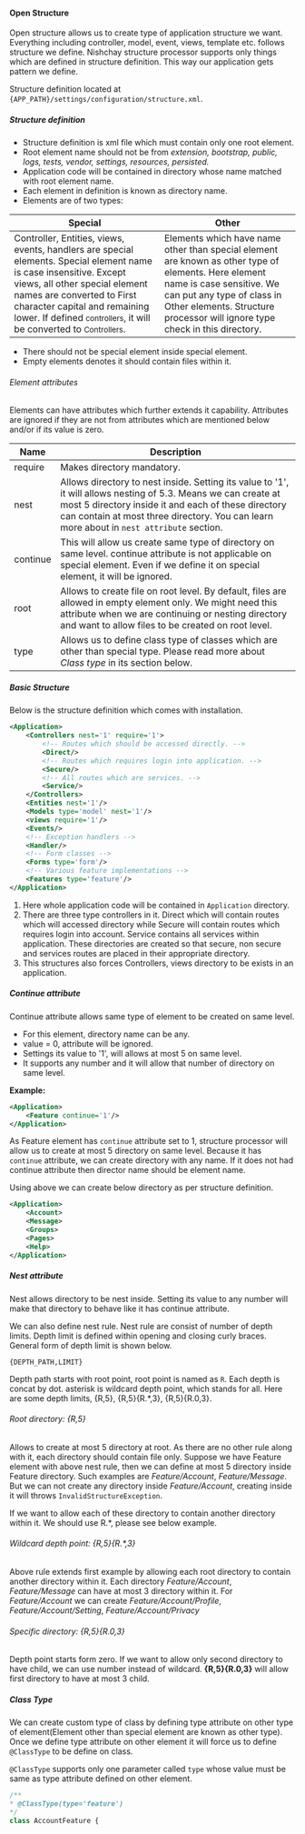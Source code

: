#### Open Structure

Open structure allows us to create type of application structure we want. Everything including controller, model, event, views, template etc. follows structure we define. Nishchay structure processor supports only things which are defined in structure definition. This way our application gets pattern we define.

Structure definition located at `{APP_PATH}/settings/configuration/structure.xml`.

##### Structure definition

*   Structure definition is xml file which must contain only one root element.
*   Root element name should not be from _extension, bootstrap, public, logs, tests, vendor, settings, resources, persisted._
*   Application code will be contained in directory whose name matched with root element name.
*   Each element in definition is known as directory name.
*   Elements are of two types:


| Special| Other |
| -----|-----|
| Controller, Entities, views, events, handlers are special elements. Special element name is case insensitive. Except views, all other special element names are converted to First character capital and remaining lower. If defined <small>controllers</small>, it will be converted to <small>Controllers</small>. | Elements which have name other than special element are known as other type of elements. Here element name is case sensitive. We can put any type of class in Other elements. Structure processor will ignore type check in this directory.|


*   There should not be special element inside special element.
*   Empty elements denotes it should contain files within it. 

###### Element attributes

Elements can have attributes which further extends it capability. Attributes are ignored if they are not from attributes which are mentioned below and/or if its value is zero.

| Name| Description |
| -----|-----|
| require | Makes directory mandatory. |
| nest | Allows directory to nest inside. Setting its value to '1', it will allows nesting of 5.3. Means we can create at most 5 directory inside it and each of these directory can contain at most three directory. You can learn more about in `nest attribute` section. |
| continue | This will allow us create same type of directory on same level. continue attribute is not applicable on special element. Even if we define it on special element, it will be ignored. |
| root | Allows to create file on root level. By default, files are allowed in empty element only. We might need this attribute when we are continuing or nesting directory and want to allow files to be created on root level. |
| type | Allows us to define class type of classes which are other than special type. Please read more about _Class type_ in its section below. |

##### Basic Structure

Below is the structure definition which comes with installation.
```xml
<Application>
    <Controllers nest='1' require='1'>
        <!-- Routes which should be accessed directly. -->
        <Direct/>
        <!-- Routes which requires login into application. -->
        <Secure/>
        <!-- All routes which are services. -->
        <Service/>
    </Controllers>
    <Entities nest='1'/>
    <Models type='model' nest='1'/>
    <views require='1'/>
    <Events/>
    <!-- Exception handlers -->
    <Handler/>
    <!-- Form classes -->
    <Forms type='form'/>
    <!-- Various feature implementations -->
    <Features type='feature'/>
</Application>
```
1.  Here whole application code will be contained in `Application` directory.
2.  There are three type controllers in it. Direct which will contain routes which will accessed directory while Secure will contain routes which requires login into account. Service contains all services within application. These directories are created so that secure, non secure and services routes are placed in their appropriate directory.
3.  This structures also forces Controllers, views directory to be exists in an application.

##### Continue attribute

Continue attribute allows same type of element to be created on same level.

*   For this element, directory name can be any.
*   value = 0, attribute will be ignored.
*   Settings its value to '1', will allows at most 5 on same level.
*   It supports any number and it will allow that number of directory on same level.

**Example:**
```xml
<Application>
    <Feature continue='1'/>
</Application>
```
As Feature element has `continue` attribute set to 1, structure processor will allow us to create at most 5 directory on same level. Because it has  `continue` attribute, we can create directory with any name. If it does not had continue attribute then director name should be element name.

Using above we can create below directory as per structure definition.
```xml
<Application>
    <Account>
    <Message>
    <Groups>
    <Pages>
    <Help>
</Application>
```
##### Nest attribute

Nest allows directory to be nest inside. Setting its value to any number will make that directory to behave like it has continue attribute.

We can also define nest rule. Nest rule are consist of number of depth limits. Depth limit is defined within opening and closing curly braces. General form of depth limit is shown below.
```
{DEPTH_PATH,LIMIT}
```
Depth path starts with root point, root point is named as `R`. Each depth is concat by dot. asterisk is wildcard depth point, which stands for all. Here are some depth limits, {R,5}, {R,5}{R.*,3}, {R,5}{R.0,3}.

###### Root directory: {R,5}

Allows to create at most 5 directory at root. As there are no other rule along with it, each directory should contain file only. Suppose we have Feature element with above nest rule, then we can define at most 5 directory inside Feature directory. Such examples are _Feature/Account_, _Feature/Message_. But we can not create any directory inside _Feature/Account_, creating inside it will throws `InvalidStructureException`.

If we want to allow each of these directory to contain another directory within it. We should use R.*, please see below example.

###### Wildcard depth point: {R,5}{R.*,3}

Above rule extends first example by allowing each root directory to contain another directory within it. Each directory _Feature/Account_, _Feature/Message_ can have at most 3 directory within it. For _Feature/Account_ we can create _Feature/Account/Profile_, _Feature/Account/Setting_, _Feature/Account/Privacy_

###### Specific directory: {R,5}{R.0,3}

Depth point starts form zero. If we want to allow only second directory to have child, we can use number instead of wildcard. **{R,5}{R.0,3}** will allow first directory to have at most 3 child.

##### Class Type

We can create custom type of class by defining type attribute on other type of element(Element other than special element are known as other type). Once we define type attribute on other element it will force us to define `@ClassType` to be define on class.

`@ClassType` supports only one parameter called `type` whose value must be same as type attribute defined on other element.
```php
/**
* @ClassType(type='feature')
*/
class AccountFeature {
```
